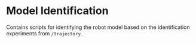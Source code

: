 # Model Identification

Contains scripts for identifying the robot model based on the identification experiments from `/trajectory`.